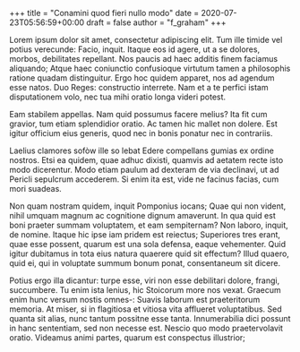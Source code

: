 +++
title = "Conamini quod fieri nullo modo"
date = 2020-07-23T05:56:59+00:00
draft = false
author = "f_graham"
+++

Lorem ipsum dolor sit amet, consectetur adipiscing elit. Tum ille timide vel
potius verecunde: Facio, inquit. Itaque eos id agere, ut a se dolores, morbos,
debilitates repellant. Nos paucis ad haec additis finem faciamus aliquando;
Atque haec coniunctio confusioque virtutum tamen a philosophis ratione quadam
distinguitur. Ergo hoc quidem apparet, nos ad agendum esse natos. Duo Reges:
constructio interrete. Nam et a te perfici istam disputationem volo, nec tua
mihi oratio longa videri potest.

Eam stabilem appellas. Nam quid possumus facere melius? Ita fit cum gravior,
tum etiam splendidior oratio. Ac tamen hic mallet non dolere. Est igitur
officium eius generis, quod nec in bonis ponatur nec in contrariis.

Laelius clamores sofòw ille so lebat Edere compellans gumias ex ordine nostros.
Etsi ea quidem, quae adhuc dixisti, quamvis ad aetatem recte isto modo
dicerentur. Modo etiam paulum ad dexteram de via declinavi, ut ad Pericli
sepulcrum accederem. Si enim ita est, vide ne facinus facias, cum mori suadeas.

Non quam nostram quidem, inquit Pomponius iocans; Quae qui non vident, nihil
umquam magnum ac cognitione dignum amaverunt. In qua quid est boni praeter
summam voluptatem, et eam sempiternam? Non laboro, inquit, de nomine. Itaque
hic ipse iam pridem est reiectus; Superiores tres erant, quae esse possent,
quarum est una sola defensa, eaque vehementer. Quid igitur dubitamus in tota
eius natura quaerere quid sit effectum? Illud quaero, quid ei, qui in voluptate
summum bonum ponat, consentaneum sit dicere.

Potius ergo illa dicantur: turpe esse, viri non esse debilitari dolore, frangi,
succumbere. Tu enim ista lenius, hic Stoicorum more nos vexat. Graecum enim
hunc versum nostis omnes-: Suavis laborum est praeteritorum memoria. At miser,
si in flagitiosa et vitiosa vita afflueret voluptatibus. Sed quanta sit alias,
nunc tantum possitne esse tanta. Innumerabilia dici possunt in hanc sententiam,
sed non necesse est. Nescio quo modo praetervolavit oratio. Videamus animi
partes, quarum est conspectus illustrior;
